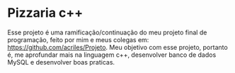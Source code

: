 # Pizzaria c++
Esse projeto é uma ramificação/continuação do meu projeto final de programação, feito por mim e meus colegas em: https://github.com/acriles/Projeto. 
Meu objetivo com esse projeto, portanto é, me aprofundar mais na linguagem c++, desenvolver banco de dados MySQL e desenvolver boas praticas. 

